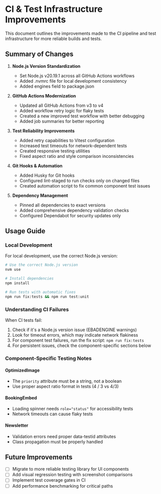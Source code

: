 # CI & Test Infrastructure Improvements

This document outlines the improvements made to the CI pipeline and test infrastructure for more reliable builds and tests.

## Summary of Changes

1. **Node.js Version Standardization**

   - Set Node.js v20.19.1 across all GitHub Actions workflows
   - Added .nvmrc file for local development consistency
   - Added engines field to package.json

2. **GitHub Actions Modernization**

   - Updated all GitHub Actions from v3 to v4
   - Added workflow retry logic for flaky tests
   - Created a new improved test workflow with better debugging
   - Added job summaries for better reporting

3. **Test Reliability Improvements**

   - Added retry capabilities to Vitest configuration
   - Increased test timeouts for network-dependent tests
   - Created responsive testing utilities
   - Fixed aspect ratio and style comparison inconsistencies

4. **Git Hooks & Automation**

   - Added Husky for Git hooks
   - Configured lint-staged to run checks only on changed files
   - Created automation script to fix common component test issues

5. **Dependency Management**
   - Pinned all dependencies to exact versions
   - Added comprehensive dependency validation checks
   - Configured Dependabot for security updates only

## Usage Guide

### Local Development

For local development, use the correct Node.js version:

```bash
# Use the correct Node.js version
nvm use

# Install dependencies
npm install

# Run tests with automatic fixes
npm run fix:tests && npm run test:unit
```

### Understanding CI Failures

When CI tests fail:

1. Check if it's a Node.js version issue (EBADENGINE warnings)
2. Look for timeout errors, which may indicate network flakiness
3. For component test failures, run the fix script: `npm run fix:tests`
4. For persistent issues, check the component-specific sections below

### Component-Specific Testing Notes

#### OptimizedImage

- The `priority` attribute must be a string, not a boolean
- Use proper aspect ratio format in tests (4 / 3 vs 4/3)

#### BookingEmbed

- Loading spinner needs `role="status"` for accessibility tests
- Network timeouts can cause flaky tests

#### Newsletter

- Validation errors need proper data-testid attributes
- Class propagation must be properly handled

## Future Improvements

- [ ] Migrate to more reliable testing library for UI components
- [ ] Add visual regression testing with screenshot comparisons
- [ ] Implement test coverage gates in CI
- [ ] Add performance benchmarking for critical paths
